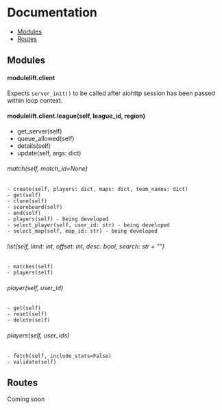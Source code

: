 # Documentation
- [Modules](#modules)
- [Routes](#routes)

## Modules 
#### modulelift.client
Expects ``server_init()`` to be called after aiohttp session has been passed within loop context.

#### modulelift.client.league(self, league_id, region)
- get_server(self)
- queue_allowed(self)
- details(self)
- update(self, args: dict)

###### match(self, match_id=None)
    - create(self, players: dict, maps: dict, team_names: dict)
    - get(self)
    - clone(self)
    - scoreboard(self)
    - end(self)
    - players(self) - being developed
    - select_player(self, user_id: str) - being developed
    - select_map(self, map_id: str) - being developed

###### list(self, limit: int, offset: int, desc: bool, search: str = "")
    - matches(self)
    - players(self)

###### player(self, user_id)
    - get(self)
    - reset(self)
    - delete(self)

###### players(self, user_ids)
    - fetch(self, include_stats=False)
    - validate(self)

## Routes
Coming soon